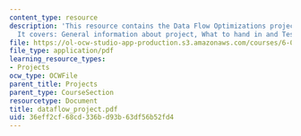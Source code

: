 ```yaml
---
content_type: resource
description: 'This resource contains the Data Flow Optimizations project information.
  It covers: General information about project, What to hand in and Test cases.'
file: https://ol-ocw-studio-app-production.s3.amazonaws.com/courses/6-035-computer-language-engineering-sma-5502-fall-2005/36eff2cf68cd336bd93b63df56b52fd4_dataflow_project.pdf
file_type: application/pdf
learning_resource_types:
- Projects
ocw_type: OCWFile
parent_title: Projects
parent_type: CourseSection
resourcetype: Document
title: dataflow_project.pdf
uid: 36eff2cf-68cd-336b-d93b-63df56b52fd4
---
```

